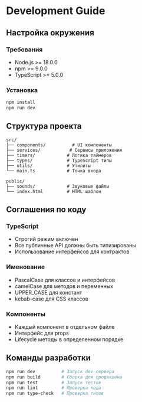 # Development Guide

## Настройка окружения

### Требования
- Node.js >= 18.0.0
- npm >= 9.0.0
- TypeScript >= 5.0.0

### Установка
```bash
npm install
npm run dev
```

## Структура проекта

```
src/
├── components/          # UI компоненты
├── services/           # Сервисы приложения
├── timers/            # Логика таймеров
├── types/             # TypeScript типы
├── utils/             # Утилиты
└── main.ts            # Точка входа

public/
├── sounds/            # Звуковые файлы
└── index.html         # HTML шаблон
```

## Соглашения по коду

### TypeScript
- Строгий режим включен
- Все публичные API должны быть типизированы
- Использование интерфейсов для контрактов

### Именование
- PascalCase для классов и интерфейсов
- camelCase для методов и переменных
- UPPER_CASE для констант
- kebab-case для CSS классов

### Компоненты
- Каждый компонент в отдельном файле
- Интерфейс для props
- Lifecycle методы в определенном порядке

## Команды разработки

```bash
npm run dev          # Запуск dev сервера
npm run build        # Сборка для продакшена
npm run test         # Запуск тестов
npm run lint         # Проверка кода
npm run type-check   # Проверка типов
```
